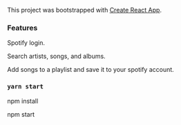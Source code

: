 This project was bootstrapped with [Create React App](https://github.com/facebook/create-react-app).

### Features

Spotify login.

Search artists, songs, and albums.

Add songs to a playlist and save it to your spotify account.

### `yarn start`

npm install

npm start

